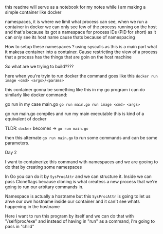 this readme will serve as a notebook for my notes while i am making a simple container like docker

namespaces, 
it is where we limit what process can see, when we run a container in docker
we can only see few of the process running on the host and that's because its got
a namespace for process IDs (PID for short) as it can only see its host name cause thats
because of namespacing

How to setup these namespaces ? 
using syscalls as this is a main part what it makesa container into a container. Cause restricting the view of a process that a process has the things that are goin on the host machine

So what are we trying to build????


here when you're tryin to run docker the command goes like this 
`docker run image <cmd> <args>/<params>`

this container gonna be something like this in my go program i can do similarly like docker command:

go run <filename> in my case main.go 
`go run main.go run image <cmd> <args>`

go run main.go compiles and run my main executable this is kind of a equivalent of docker

TLDR: `docker` becomes -> `go run main.go` 

then this alternate `go run main.go` to run some commands <cmd> and can be some parameters. 


Day 2 

I want to containerize this command with namespaces and we are gooing to do that by creating some namespaces

In Go you can do it by `SysProcAttr` and we can structure it. Inside we can pass Cloneflags because cloning is what createss a new process that we're going to run our arbitary commands in.

Namespace is actually a hostname but this `SysProcAttr` is going to let us ahve our own hostname inside our container and it can't see whats happening in the hostname

Here i want to run this program by itself and we can do that with "/self/proc/exe" and instead of having in "run" as a command, i'm going to pass in "child" 
